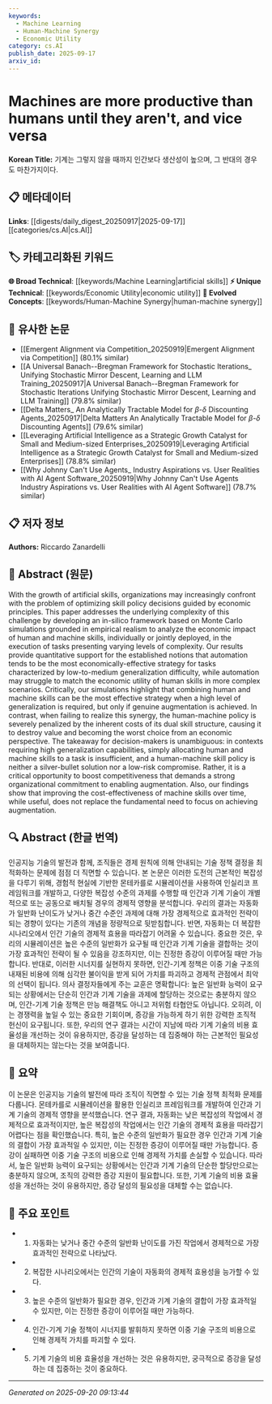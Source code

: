 ```yaml
---
keywords:
  - Machine Learning
  - Human-Machine Synergy
  - Economic Utility
category: cs.AI
publish_date: 2025-09-17
arxiv_id:
---
```


<!-- KEYWORD_LINKING_METADATA:
{
  "processed_timestamp": "2025-09-22 22:51:22.280806",
  "vocabulary_version": "1.0",
  "selected_keywords": [
    "Machine Learning",
    "Human-Machine Synergy",
    "Economic Utility"
  ],
  "rejected_keywords": [
    "Monte Carlo Simulations"
  ],
  "similarity_scores": {
    "Machine Learning": 0.85,
    "Human-Machine Synergy": 0.8,
    "Economic Utility": 0.77
  },
  "extraction_method": "AI_prompt_based",
  "budget_applied": true
}
-->

# Machines are more productive than humans until they aren't, and vice versa

**Korean Title:** 기계는 그렇지 않을 때까지 인간보다 생산성이 높으며, 그 반대의 경우도 마찬가지이다.

## 📋 메타데이터

**Links**: [[digests/daily_digest_20250917|2025-09-17]]    [[categories/cs.AI|cs.AI]]

## 🏷️ 카테고리화된 키워드
**🌐 Broad Technical**: [[keywords/Machine Learning|artificial skills]]
**⚡ Unique Technical**: [[keywords/Economic Utility|economic utility]]
**🚀 Evolved Concepts**: [[keywords/Human-Machine Synergy|human-machine synergy]]

## 🔗 유사한 논문
- [[Emergent Alignment via Competition_20250919|Emergent Alignment via Competition]] (80.1% similar)
- [[A Universal Banach--Bregman Framework for Stochastic Iterations_ Unifying Stochastic Mirror Descent, Learning and LLM Training_20250917|A Universal Banach--Bregman Framework for Stochastic Iterations Unifying Stochastic Mirror Descent, Learning and LLM Training]] (79.8% similar)
- [[Delta Matters_ An Analytically Tractable Model for $β$-$δ$ Discounting Agents_20250917|Delta Matters An Analytically Tractable Model for $β$-$δ$ Discounting Agents]] (79.6% similar)
- [[Leveraging Artificial Intelligence as a Strategic Growth Catalyst for Small and Medium-sized Enterprises_20250919|Leveraging Artificial Intelligence as a Strategic Growth Catalyst for Small and Medium-sized Enterprises]] (78.8% similar)
- [[Why Johnny Can't Use Agents_ Industry Aspirations vs. User Realities with AI Agent Software_20250919|Why Johnny Can't Use Agents Industry Aspirations vs. User Realities with AI Agent Software]] (78.7% similar)

## 📋 저자 정보

**Authors:** Riccardo Zanardelli

## 📄 Abstract (원문)

With the growth of artificial skills, organizations may increasingly confront
with the problem of optimizing skill policy decisions guided by economic
principles. This paper addresses the underlying complexity of this challenge by
developing an in-silico framework based on Monte Carlo simulations grounded in
empirical realism to analyze the economic impact of human and machine skills,
individually or jointly deployed, in the execution of tasks presenting varying
levels of complexity. Our results provide quantitative support for the
established notions that automation tends to be the most economically-effective
strategy for tasks characterized by low-to-medium generalization difficulty,
while automation may struggle to match the economic utility of human skills in
more complex scenarios. Critically, our simulations highlight that combining
human and machine skills can be the most effective strategy when a high level
of generalization is required, but only if genuine augmentation is achieved. In
contrast, when failing to realize this synergy, the human-machine policy is
severely penalized by the inherent costs of its dual skill structure, causing
it to destroy value and becoming the worst choice from an economic perspective.
The takeaway for decision-makers is unambiguous: in contexts requiring high
generalization capabilities, simply allocating human and machine skills to a
task is insufficient, and a human-machine skill policy is neither a
silver-bullet solution nor a low-risk compromise. Rather, it is a critical
opportunity to boost competitiveness that demands a strong organizational
commitment to enabling augmentation. Also, our findings show that improving the
cost-effectiveness of machine skills over time, while useful, does not replace
the fundamental need to focus on achieving augmentation.

## 🔍 Abstract (한글 번역)

인공지능 기술의 발전과 함께, 조직들은 경제 원칙에 의해 안내되는 기술 정책 결정을 최적화하는 문제에 점점 더 직면할 수 있습니다. 본 논문은 이러한 도전의 근본적인 복잡성을 다루기 위해, 경험적 현실에 기반한 몬테카를로 시뮬레이션을 사용하여 인실리코 프레임워크를 개발하고, 다양한 복잡성 수준의 과제를 수행할 때 인간과 기계 기술이 개별적으로 또는 공동으로 배치될 경우의 경제적 영향을 분석합니다. 우리의 결과는 자동화가 일반화 난이도가 낮거나 중간 수준인 과제에 대해 가장 경제적으로 효과적인 전략이 되는 경향이 있다는 기존의 개념을 정량적으로 뒷받침합니다. 반면, 자동화는 더 복잡한 시나리오에서 인간 기술의 경제적 효용을 따라잡기 어려울 수 있습니다. 중요한 것은, 우리의 시뮬레이션은 높은 수준의 일반화가 요구될 때 인간과 기계 기술을 결합하는 것이 가장 효과적인 전략이 될 수 있음을 강조하지만, 이는 진정한 증강이 이루어질 때만 가능합니다. 반대로, 이러한 시너지를 실현하지 못하면, 인간-기계 정책은 이중 기술 구조의 내재된 비용에 의해 심각한 불이익을 받게 되어 가치를 파괴하고 경제적 관점에서 최악의 선택이 됩니다. 의사 결정자들에게 주는 교훈은 명확합니다: 높은 일반화 능력이 요구되는 상황에서는 단순히 인간과 기계 기술을 과제에 할당하는 것으로는 충분하지 않으며, 인간-기계 기술 정책은 만능 해결책도 아니고 저위험 타협안도 아닙니다. 오히려, 이는 경쟁력을 높일 수 있는 중요한 기회이며, 증강을 가능하게 하기 위한 강력한 조직적 헌신이 요구됩니다. 또한, 우리의 연구 결과는 시간이 지남에 따라 기계 기술의 비용 효율성을 개선하는 것이 유용하지만, 증강을 달성하는 데 집중해야 하는 근본적인 필요성을 대체하지는 않는다는 것을 보여줍니다.

## 📝 요약

이 논문은 인공지능 기술의 발전에 따라 조직이 직면할 수 있는 기술 정책 최적화 문제를 다룹니다. 몬테카를로 시뮬레이션을 활용한 인실리코 프레임워크를 개발하여 인간과 기계 기술의 경제적 영향을 분석했습니다. 연구 결과, 자동화는 낮은 복잡성의 작업에서 경제적으로 효과적이지만, 높은 복잡성의 작업에서는 인간 기술의 경제적 효용을 따라잡기 어렵다는 점을 확인했습니다. 특히, 높은 수준의 일반화가 필요한 경우 인간과 기계 기술의 결합이 가장 효과적일 수 있지만, 이는 진정한 증강이 이루어질 때만 가능합니다. 증강이 실패하면 이중 기술 구조의 비용으로 인해 경제적 가치를 손실할 수 있습니다. 따라서, 높은 일반화 능력이 요구되는 상황에서는 인간과 기계 기술의 단순한 할당만으로는 충분하지 않으며, 조직의 강력한 증강 지원이 필요합니다. 또한, 기계 기술의 비용 효율성을 개선하는 것이 유용하지만, 증강 달성의 필요성을 대체할 수는 없습니다.

## 🎯 주요 포인트

- 1. 자동화는 낮거나 중간 수준의 일반화 난이도를 가진 작업에서 경제적으로 가장 효과적인 전략으로 나타났다.

- 2. 복잡한 시나리오에서는 인간의 기술이 자동화의 경제적 효용성을 능가할 수 있다.

- 3. 높은 수준의 일반화가 필요한 경우, 인간과 기계 기술의 결합이 가장 효과적일 수 있지만, 이는 진정한 증강이 이루어질 때만 가능하다.

- 4. 인간-기계 기술 정책이 시너지를 발휘하지 못하면 이중 기술 구조의 비용으로 인해 경제적 가치를 파괴할 수 있다.

- 5. 기계 기술의 비용 효율성을 개선하는 것은 유용하지만, 궁극적으로 증강을 달성하는 데 집중하는 것이 중요하다.

---

*Generated on 2025-09-20 09:13:44*